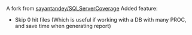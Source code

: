A fork from [sayantandey/SQLServerCoverage](https://github.com/sayantandey/SQLServerCoverage)
Added feature:
- Skip 0 hit files (Which is useful if working with a DB with many PROC, and save time when generating report)

